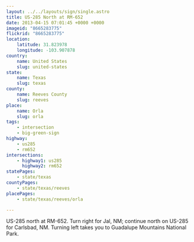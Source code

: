 ```yaml
---
layout: ../../layouts/sign/single.astro
title: US-285 North at RM-652
date: 2013-04-15 07:01:45 +0000 +0000
imageid: "8665283775"
flickrid: "8665283775"
location:
    latitude: 31.823978
    longitude: -103.907878
country:
    name: United States
    slug: united-states
state:
    name: Texas
    slug: texas
county:
    name: Reeves County
    slug: reeves
place:
    name: Orla
    slug: orla
tags:
    - intersection
    - big-green-sign
highway:
    - us285
    - rm652
intersections:
    - highway1: us285
      highway2: rm652
statePages:
    - state/texas
countyPages:
    - state/texas/reeves
placePages:
    - state/texas/reeves/orla

---
```

US-285 north at RM-652.  Turn right for Jal, NM; continue north on US-285 for Carlsbad, NM.  Turning left takes you to Guadalupe Mountains National Park.